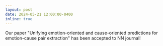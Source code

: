```yaml
---
layout: post
date: 2024-05-21 12:00:00-0400
inline: true
---
```


Our paper "Unifying emotion-oriented and cause-oriented predictions for emotion-cause pair extraction" has been accepted to NN journal!